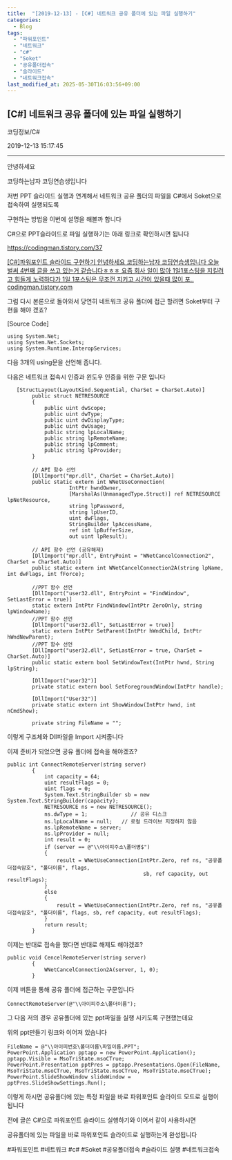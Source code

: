 ```yaml
---
title:  "[2019-12-13] - [C#] 네트워크 공유 폴더에 있는 파일 실행하기"
categories:
  - Blog
tags:
  - "파워포인트"
  - "네트워크"
  - "c#"
  - "Soket"
  - "공유폴더접속"
  - "슬라이드"
  - "네트워크접속"
last_modified_at: 2025-05-30T16:03:56+09:00
---
```


## [C#] 네트워크 공유 폴더에 있는 파일 실행하기

코딩정보/C#

2019-12-13 15:17:45

* * *

안녕하세요

코딩하는남자 코딩연습생입니다

저번 PPT 슬라이드 실행과 연계해서 네트워크 공유 폴더의 파일을 C#에서 Soket으로 접속하여 실행되도록

구현하는 방법을 이번에 설명을 해볼까 합니다

C#으로 PPT슬라이드로 파일 실행하기는 아래 링크로 확인하시면 됩니다

<https://codingman.tistory.com/37>

[ [C#]파워포인트 슬라이드 구현하기 안녕하세요 코딩하는남자 코딩연습생입니다 오늘 벌써 4번째 글을 쓰고 있는거 같습니다ㅎㅎㅎ 요즘 회사
일이 많아 1일1포스팅을 지킬려고 힘들게 노력하다가 1일 1포스팅은 무조껀 지키고 시간이 있을때 많이 포..
codingman.tistory.com ](https://codingman.tistory.com/37)

그럼 다시 본론으로 돌아와서 당연히 네트워크 공유 폴더에 접근 할려면 Soket부터 구현을 해야 겠죠?

[Source Code]

    
    
    using System.Net;
    using System.Net.Sockets;
    using System.Runtime.InteropServices;

다음 3개의 using문을 선언해 줍니다.

다음은 네트워크 접속시 인증과 윈도우 인증을 위한 구문 입니다

    
    
       [StructLayout(LayoutKind.Sequential, CharSet = CharSet.Auto)]
            public struct NETRESOURCE
            {
                public uint dwScope;
                public uint dwType;
                public uint dwDisplayType;
                public uint dwUsage;
                public string lpLocalName;
                public string lpRemoteName;
                public string lpComment;
                public string lpProvider;
            }
    
            // API 함수 선언
            [DllImport("mpr.dll", CharSet = CharSet.Auto)]
            public static extern int WNetUseConnection(
                        IntPtr hwndOwner,
                        [MarshalAs(UnmanagedType.Struct)] ref NETRESOURCE lpNetResource,
                        string lpPassword,
                        string lpUserID,
                        uint dwFlags,
                        StringBuilder lpAccessName,
                        ref int lpBufferSize,
                        out uint lpResult);
    
            // API 함수 선언 (공유해제)
            [DllImport("mpr.dll", EntryPoint = "WNetCancelConnection2", CharSet = CharSet.Auto)]
            public static extern int WNetCancelConnection2A(string lpName, int dwFlags, int fForce);
    
            //PPT 함수 선언
            [DllImport("user32.dll", EntryPoint = "FindWindow", SetLastError = true)]
            static extern IntPtr FindWindow(IntPtr ZeroOnly, string lpWindowName);
            //PPT 함수 선언
            [DllImport("user32.dll", SetLastError = true)]
            static extern IntPtr SetParent(IntPtr hWndChild, IntPtr hWndNewParent);
            //PPT 함수 선언
            [DllImport("user32.dll", SetLastError = true, CharSet = CharSet.Auto)]
            public static extern bool SetWindowText(IntPtr hwnd, String lpString);
    
            [DllImport("user32")]
            private static extern bool SetForegroundWindow(IntPtr handle);
    
            [DllImport("User32")]
            private static extern int ShowWindow(IntPtr hwnd, int nCmdShow);
    
            private string FileName = "";

이렇게 구조체와 Dll파일을 Import 시켜줍니다

이제 준비가 되었으면 공유 폴더에 접속을 해야겠죠?

    
    
    public int ConnectRemoteServer(string server)
            {
                int capacity = 64;
                uint resultFlags = 0;
                uint flags = 0;
                System.Text.StringBuilder sb = new System.Text.StringBuilder(capacity);
                NETRESOURCE ns = new NETRESOURCE();
                ns.dwType = 1;              // 공유 디스크
                ns.lpLocalName = null;   // 로컬 드라이브 지정하지 않음
                ns.lpRemoteName = server;
                ns.lpProvider = null;
                int result = 0;
                if (server == @"\\아이피주소\폴더명$")
                {
                    result = WNetUseConnection(IntPtr.Zero, ref ns, "공유폴더접속암호", "폴더이름", flags,
                                                sb, ref capacity, out resultFlags);
                }
                else
                {
                    result = WNetUseConnection(IntPtr.Zero, ref ns, "공유폴더접속암호", "폴더이름", flags, sb, ref capacity, out resultFlags);
                }
                return result;
            }

이제는 반대로 접속을 했다면 반대로 해제도 해야겠죠?

    
    
    public void CencelRemoteServer(string server)
            {
                WNetCancelConnection2A(server, 1, 0);
            }

이제 버튼을 통해 공유 폴더에 접근하는 구문입니다

    
    
    ConnectRemoteServer(@"\\아이피주소\폴더이름");

그 다음 저의 경우 공유폴더에 있는 ppt파일을 실행 시키도록 구현했는데요

위의 ppt만들기 링크와 이어져 있습니다

    
    
    FileName = @"\\아이피번호\폴더이름\파일이름.PPT";
    PowerPoint.Application pptapp = new PowerPoint.Application();
    pptapp.Visible = MsoTriState.msoCTrue;
    PowerPoint.Presentation pptPres = pptapp.Presentations.Open(FileName, MsoTriState.msoCTrue, MsoTriState.msoCTrue, MsoTriState.msoCTrue);
    PowerPoint.SlideShowWindow slideWindow = pptPres.SlideShowSettings.Run();

이렇게 하시면 공유폴더에 있는 특정 파일을 바로 파워포인트 슬라이드 모드로 실행이 됩니다

전에 글쓴 C#으로 파워포인트 슬라이드 실행하기와 이어서 같이 사용하시면

공유폴더에 있는 파일을 바로 파워포인트 슬라이드로 실행하는게 완성됩니다

  

#파워포인트 #네트워크 #c# #Soket #공유폴더접속 #슬라이드 실행 #네트워크접속

